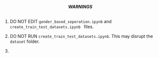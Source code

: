 <div align="center" style="font-style: italic; font-weight: bold;">
WARNINGS
</div>

<br>

1. DO NOT EDIT `gender_based_seperation.ipynb` and `create_train_test_datasets.ipynb ` files.

2. DO NOT RUN `create_train_test_datasets.ipynb`. This may disrupt the `dataset` folder.

3. 